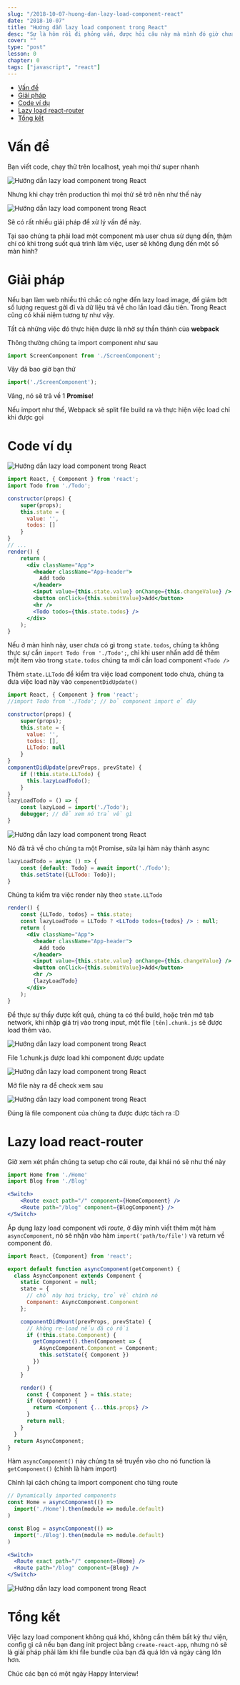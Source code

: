 ```yaml
---
slug: "/2018-10-07-huong-dan-lazy-load-component-react"
date: "2018-10-07"
title: "Hướng dẫn lazy load component trong React"
desc: "Sự là hôm rồi đi phỏng vấn, được hỏi câu này mà mình đó giờ chưa làm nên không biết, nay có thời gian rãnh rỗi tìm hiểu, chia sẽ lại cho các bạn chưa biết."
cover: ""
type: "post"
lesson: 0
chapter: 0
tags: ["javascript", "react"]
---
```


<!-- TOC -->

- [Vấn đề](#vấn-đề)
- [Giải pháp](#giải-pháp)
- [Code ví dụ](#code-ví-dụ)
- [Lazy load react-router](#lazy-load-react-router)
- [Tổng kết](#tổng-kết)

<!-- /TOC -->


# Vấn đề

Bạn viết code, chạy thử trên localhost, yeah mọi thứ super nhanh

![Hướng dẫn lazy load component trong React](https://pm1.narvii.com/6456/c88c177b7cee6af26086088dfcfa09cf401b676e_hq.jpg)

Nhưng khi chạy trên production thì mọi thứ sẽ trở nên như thế này

![Hướng dẫn lazy load component trong React](https://vetstreet-brightspot.s3.amazonaws.com/32/b9e550dfd411e1a02d005056ad4734/file/tortoise-137584694-lc080612.jpg)

Sẽ có rất nhiều giải pháp để xử lý vấn đề này.

Tại sao chúng ta phải load một component mà user chưa sử dụng đến, thậm chí có khi trong suốt quá trình làm việc, user sẽ không đụng đến một số màn hình?

# Giải pháp

Nếu bạn làm web nhiều thì chắc có nghe đến lazy load image, để giảm bớt số lượng request gởi đi và dữ liệu trả về cho lần load đầu tiên. Trong React cũng có khái niệm tương tự như vậy.

Tất cả những việc đó thực hiện được là nhờ sự thần thánh của **webpack**

Thông thường chúng ta import component như sau

```jsx
import ScreenComponent from './ScreenComponent';
```

Vậy đã bao giờ bạn thử

```jsx
import('./ScreenComponent');
```

Vâng, nó sẽ trả về 1 **Promise**!

Nếu import như thế, Webpack sẽ split file build ra và thực hiện việc load chỉ khi được gọi

# Code ví dụ

![Hướng dẫn lazy load component trong React](https://i.imgur.com/5zJ4s8b.png)

```jsx
import React, { Component } from 'react';
import Todo from './Todo';

constructor(props) {
    super(props);
    this.state = {
      value: '',
      todos: []
    }
}
// ...
render() {
    return (
      <div className="App">
        <header className="App-header">
          Add todo
        </header>
        <input value={this.state.value} onChange={this.changeValue} />
        <button onClick={this.submitValue}>Add</button>
        <hr />
        <Todo todos={this.state.todos} />
      </div>
    );
}
```

Nếu ở màn hình này, user chưa có gì trong `state.todos`, chúng ta không thực sự cần `import Todo from './Todo';`, chỉ khi user nhấn add để thêm một item vào trong `state.todos` chúng ta mới cần load component `<Todo />`

Thêm `state.LLTodo` để kiểm tra việc load component todo chưa, chúng ta đưa việc load này vào `componentDidUpdate()`

```jsx
import React, { Component } from 'react';
//import Todo from './Todo'; // bỏ component import ở đây

constructor(props) {
    super(props);
    this.state = {
      value: '',
      todos: [],
      LLTodo: null
    }
}
componentDidUpdate(prevProps, prevState) {
    if (!this.state.LLTodo) {
      this.lazyLoadTodo();
    }
}
lazyLoadTodo = () => {
    const lazyLoad = import('./Todo');
    debugger; // để xem nó trả về gì
}
```

![Hướng dẫn lazy load component trong React](https://i.imgur.com/EQHSNyp.png)

Nó đã trả về cho chúng ta một Promise, sửa lại hàm này thành async

```jsx
lazyLoadTodo = async () => {
    const {default: Todo} = await import('./Todo');
    this.setState({LLTodo: Todo});
}
```

Chúng ta kiểm tra việc render này theo `state.LLTodo`

```jsx
render() {
    const {LLTodo, todos} = this.state;
    const lazyLoadTodo = LLTodo ? <LLTodo todos={todos} /> : null;
    return (
      <div className="App">
        <header className="App-header">
          Add todo
        </header>
        <input value={this.state.value} onChange={this.changeValue} />
        <button onClick={this.submitValue}>Add</button>
        <hr />
        {lazyLoadTodo}
      </div>
    );
}
```

Để thực sự thấy được kết quả, chúng ta có thể build, hoặc trên mở tab network, khi nhập giá trị vào trong input, một file `[tên].chunk.js` sẽ được load thêm vào.

![Hướng dẫn lazy load component trong React](https://i.imgur.com/h9LyiS9.png)

File 1.chunk.js được load khi component được update

![Hướng dẫn lazy load component trong React](https://i.imgur.com/8v6S8QR.png)

Mở file này ra để check xem sau

![Hướng dẫn lazy load component trong React](https://i.imgur.com/Y9lytUD.png)

Đúng là file component của chúng ta được được tách ra :D

# Lazy load react-router

Giờ xem xét phần chúng ta setup cho cái route, đại khái nó sẽ như thế này

```jsx
import Home from './Home'
import Blog from './Blog'

<Switch>
    <Route exact path="/" component={HomeComponent} />
    <Route path="/blog" component={BlogComponent} />
</Switch>
```

Áp dụng lazy load component với *route*, ở đây mình viết thêm một hàm `asyncComponent`, nó sẽ nhận vào hàm `import('path/to/file')` và return về component đó.

```jsx
import React, {Component} from 'react';

export default function asyncComponent(getComponent) {
  class AsyncComponent extends Component {
    static Component = null;
    state = { 
      // chổ này hơi tricky, trỏ về chính nó
      Component: AsyncComponent.Component 
    };

    componentDidMount(prevProps, prevState) {
      // không re-load nếu đã có rồi
      if (!this.state.Component) {
        getComponent().then(Component => {
          AsyncComponent.Component = Component;
          this.setState({ Component })
        })
      }
    }

    render() {
      const { Component } = this.state;
      if (Component) {
        return <Component {...this.props} />
      }
      return null;
    }
  }
  return AsyncComponent;
}
```

Hàm `asyncComponent()` này chúng ta sẽ truyền vào cho nó function là `getComponent()` (chính là hàm import)

Chỉnh lại cách chúng ta import component cho từng route

```jsx
// Dynamically imported components
const Home = asyncComponent(() =>
  import('./Home').then(module => module.default)
)

const Blog = asyncComponent(() =>
  import('./Blog').then(module => module.default)
)

<Switch>
  <Route exact path="/" component={Home} />
  <Route path="/blog" component={Blog} />
</Switch>
```

![Hướng dẫn lazy load component trong React](https://i.imgur.com/PN8f7w9.png)

# Tổng kết

Việc lazy load component không quá khó, không cần thêm bất kỳ thư viện, config gì cả nếu bạn đang init project bằng `create-react-app`, nhưng nó sẽ là giải pháp phải làm khi file bundle của bạn đã quá lớn và ngày càng lớn hơn.

Chúc các bạn có một ngày Happy Interview!
